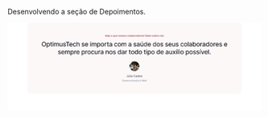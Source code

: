 Desenvolvendo a seção de Depoimentos.

![depoimento](https://github.com/DanRodris/7DaysOfCode-HTML-e-CSS/blob/main/img/conte%C3%BAdo.png)
